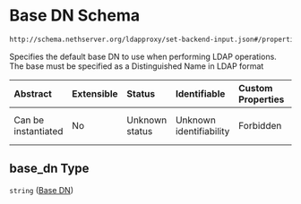 # Base DN Schema

```txt
http://schema.nethserver.org/ldapproxy/set-backend-input.json#/properties/base_dn
```

Specifies the default base DN to use when performing LDAP operations.  The base must be specified as a Distinguished Name in LDAP format

| Abstract            | Extensible | Status         | Identifiable            | Custom Properties | Additional Properties | Access Restrictions | Defined In                                                                         |
| :------------------ | :--------- | :------------- | :---------------------- | :---------------- | :-------------------- | :------------------ | :--------------------------------------------------------------------------------- |
| Can be instantiated | No         | Unknown status | Unknown identifiability | Forbidden         | Allowed               | none                | [set-backend-input.json*](ldapproxy/set-backend-input.json "open original schema") |

## base_dn Type

`string` ([Base DN](set-backend-input-properties-base-dn.md))
